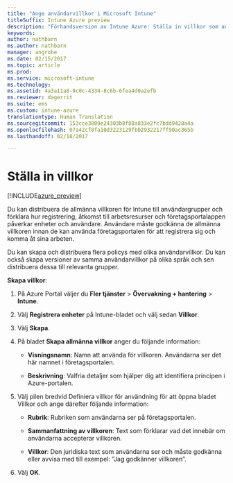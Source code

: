 ```yaml
---
title: "Ange användarvillkor i Microsoft Intune"
titleSuffix: Intune Azure preview
description: "Förhandsversion av Intune Azure: Ställa in villkor som användarna ser i företagsportalen för Intune. "
keywords: 
author: nathbarn
ms.author: nathbarn
manager: angrobe
ms.date: 02/15/2017
ms.topic: article
ms.prod: 
ms.service: microsoft-intune
ms.technology: 
ms.assetid: 4a3a11a8-9c0c-4334-8c6b-6fea4d0a2efb
ms.reviewer: dagerrit
ms.suite: ems
ms.custom: intune-azure
translationtype: Human Translation
ms.sourcegitcommit: 153cce3809e24303b8f88a833e2fc7bdd9428a4a
ms.openlocfilehash: 07a42cf8fa10d3223129fbb2932217ff90ac365b
ms.lasthandoff: 02/18/2017

---
```


# <a name="set-terms-and-conditions"></a>Ställa in villkor 

[!INCLUDE[azure_preview](../includes/azure_preview.md)]

Du kan distribuera de allmänna villkoren för Intune till användargrupper och förklara hur registrering, åtkomst till arbetsresurser och företagsportalappen påverkar enheter och användare. Användare måste godkänna de allmänna villkoren innan de kan använda företagsportalen för att registrera sig och komma åt sina arbeten.

Du kan skapa och distribuera flera policys med olika användarvillkor. Du kan också skapa versioner av samma användarvillkor på olika språk och sen distribuera dessa till relevanta grupper.

**Skapa villkor**:

1. På Azure Portal väljer du **Fler tjänster** > **Övervakning + hantering** > **Intune**.

2. Välj **Registrera enheter** på Intune-bladet och välj sedan **Villkor**.

3. Välj **Skapa**.

4. På bladet **Skapa allmänna villkor** anger du följande information:

   - **Visningsnamn**: Namn att använda för villkoren. Användarna ser det här namnet i företagsportalen.

   - **Beskrivning**: Valfria detaljer som hjälper dig att identifiera principen i Azure-portalen.

5. Välj pilen bredvid Definiera villkor för användning för att öppna bladet Villkor och ange därefter följande information:

   - **Rubrik**: Rubriken som användarna ser på företagsportalen.

   - **Sammanfattning av villkoren**: Text som förklarar vad det innebär om användarna accepterar villkoren.

   - **Villkor**: Den juridiska text som användarna ser och måste godkänna eller avvisa med till exempel: ”Jag godkänner villkoren”.

6. Välj **OK**.

